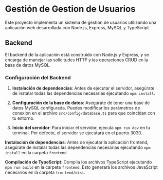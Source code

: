# Gestión de Gestion de Usuarios

Este proyecto implementa un sistema de gestión de usuarios utilizando una aplicación web desarrollada con Node.js, Express, MySQL y TypeScript

## Backend

El backend de la aplicación está construido con Node.js y Express, y se encarga de manejar las solicitudes HTTP y las operaciones CRUD en la base de datos MySQL.

### Configuración del Backend

1. **Instalación de dependencias**: Antes de ejecutar el servidor, asegúrate de instalar todas las dependencias necesarias ejecutando `npm install`.

2. **Configuración de la base de datos**: Asegúrate de tener una base de datos MySQL configurada. Puedes modificar los parámetros de conexión en el archivo `src/config/database.ts` para que coincidan con tu entorno.

3. **Inicio del servidor**: Para iniciar el servidor, ejecuta `npm run dev` en tu terminal. Por defecto, el servidor se ejecutará en el puerto 3030.

**Instalación de dependencias**: Antes de ejecutar la aplicación frontend, asegúrate de instalar todas las dependencias necesarias ejecutando `npm install` en la carpeta `frontend`.

**Compilación de TypeScript**: Compila los archivos TypeScript ejecutando `npm run build` en la carpeta `frontend`. Esto generará los archivos JavaScript necesarios en la carpeta `frontend/dist`.
